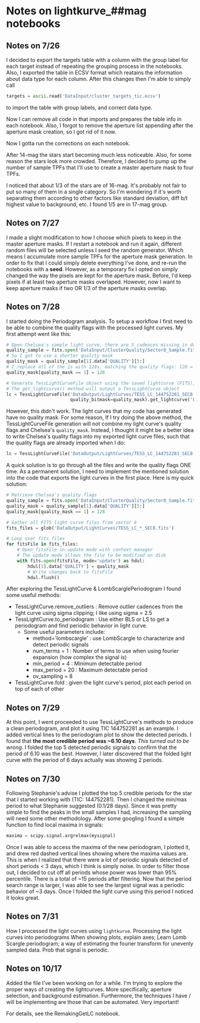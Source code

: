 # Notes on lightkurve_##mag notebooks


## Notes on 7/26
I decided to export the targets table with a column with the group label for each target instead of repeating the grouping process in the notebooks.
Also, I exported the table in ECSV format which reatains the information about data type for each column.
After this changes then I'm able to simply call 
```python
targets = ascii.read('DataInput/cluster_targets_tic.ecsv')
```
to import the table with group labels, and correct data type.


Now I can remove all code in that imports and prepares the table info in each notebook. 
Also, I forgot to remove the aperture list appending after the aperture mask creation, so I got rid of it now.

Now I gotta run the corrections on each notebook.


After 14-mag the stars start becoming much less noticeable. Also, for some reason the stars look more crowded. Therefore, I decided to pump up the number of sample
TPFs that I'll use to create a master aperture mask to four TPFs. 

I noticed that about 1/3 of the stars are of 16-mag. It's probably not fair to put so many of them in a single category. 
So I'm wondering if it's worth separating them according to other factors like standard deviation, diff b/t highest value to background, etc.
I found 1/5 are in 17-mag group.

## Notes on 7/27

I made a slight modification to how I choose which pixels to keep in the master aperture masks. 
If I restart a notebook and run it again, different random files will be selected unless I seed the random generator.
Which means I accumulate more sample TPFs for the aperture mask generation. 
In order to fix that I could simply delete everything I've done, and re-run the notebooks with a **seed**.
However, as a temporary fix I opted on simply changed the way the pixels are kept for the aperture mask. 
Before, I'd keep pixels if at least two aperture masks overlaped. However, now I want to keep aperture masks if two OR 1/3 of the 
aperture masks overlap.

## Notes on 7/28

I started doing the Periodogram analysis. To setup a workflow I first need to be able to combine the quality flags with the
processed light curves. My first attempt went like this:
```python
# Open Chelsea's sample light curve, there are 5 cadences missing in downloaded raw data
quality_sample = fits.open('DataInput/ClusterQuality/Sector8_Sample.fits.gz')
# So I got to use a shorter quality mask
quality_mask = quality_sample[1].data['QUALITY'][5:]
# I replace all of the 1s with 128s, matching the quality flags: 128 = Manual Exclude
quality_mask[quality_mask == 1] = 128

# Generate TessLightCurveFile object using the saved lightcurve (FITS), and Chelsea's quality mask
# The get_lightcurve() method will output a TessLightCurve object
lc = TessLightCurveFile('DataOutput/LightCurves/TESS_LC_144752281_SEC8.fits',
                        quality_bitmask=quality_mask).get_lightcurve('FLUX')

```

However, this didn't work. The light curves that my code has generated have no quality mask. For some reason, If I try doing the above
method, the TessLightCurveFile generation will not combine my light curve's quality flags and Chelsea's `quality_mask`. Instead, I 
thought it might be a better idea to write Chelsea's quality flags into my exported light curve files, such that the quality flags
are already imported when I do:

```python
lc = TessLightCurveFile('DataOutput/LightCurves/TESS_LC_144752281_SEC8.fits').get_lightcurve('FLUX')
```

A quick solution is to go through all the files and write the quality flags ONE time. As a permanent solution, I need to implement the 
mentioned solution into the code that exports the light curves in the first place. Here is my quick solution:

```python
# Retrieve Chelsea's quality flags
quality_sample = fits.open('DataInput/ClusterQuality/Sector8_Sample.fits.gz')
quality_mask = quality_sample[1].data['QUALITY'][5:]
quality_mask[quality_mask == 1] = 128

# Gather all FITS light curve files from sector 8
fits_files = glob('DataOutput/LightCurves/TESS_LC_*_SEC8.fits')

# Loop over fits files
for fitsFile in fits_files:
    # Open fitsFile in update mode with context manager
    # The update mode allows the file to be modified on disk
    with fits.open(fitsFile, mode='update') as hdul:
        hdul[1].data['QUALITY'] = quality_mask
        # Write changes back to fitsFile
        hdul.flush()
```

After exploring the TessLightCurve & LombScarglePeriodogram I found some useful methods:

- TessLightCurve.remove_outliers : Remove outlier cadences from the light curve using sigma clipping; I like using sigma = 2.5
- TessLightCurve.to_periodogram : Use either BLS or LS to get a periodogram and find periodic behavior in light curve.
    - Some useful parameters include:
        - method='lombscargle' : use LombScargle to characterize and detect periodic signals
        - num_terms = 1 : Number of terms to use when using fourier expansion (how complex the signal is)
        - min_period = 4 : Minimum detectable period
        - max_period = 20 : Maximum detectable period
        - ov_sampling = 8
- TessLightCurve.fold : given the light curve's period, plot each period on top of each of other

## Notes on 7/29

At this point, I went proceeded to use TessLightCurve's methods to produce a clean periodogram, and plot it using TIC 144752281 as an example. 
I added vertical lines to the periodogram plot to show the detected periods. I found that **the most credible period was ~6.10 days**. *This turned out to be wrong*.
I folded the top 5 detected periodic signals to confirm that the period of 6.10 was the best. However, I later discovered that the folded light curve with the period of
6 days actually was showing 2 periods.


## Notes on 7/30

Following Stephanie's advise I plotted the top 5 credible periods for the star that I started working with (TIC: 144752281).
Then I changed the min/max period to what Stephanie suggested (0.1/28 days). Since it was pretty simple to find the peaks in the small
samples I had, increasing the sampling will need some other methodology. After some googling I found a simple function to find local maxima in signals:

```python
maxima = scipy.signal.argrelmax(mysignal)
```

Once I was able to access the maxima of the new periodogram, I plotted it, and drew red dashed vertical lines showing where the maxima values are. This is when I realized that
there were a lot of periodic signals detected of short periods < 3 days, which I think is simply noise. In order to filter those out, I decided to cut off all periods whose 
power was lower than 95% percentile. There is a total of ~15 periods after filtering. Now that the period search range is larger, I was able to see the largest signal 
was a periodic behavior of ~3 days. Once I folded the light curve using this period I noticed it looks great.


## Notes on 7/31


How I processed the light curves using `lightkurve`. 
Processing the light curves into periodograms
When showing plots, explain axes; 
Learn Lomb Scargle periodogram; a way of estimating the fourier transform for unevenly sampled data. Prob that signal is periodic. 


## Notes on 10/17

Added the file I've been working on for a while. I'm trying to explore the proper ways of creating the lightcurves. More specifically, aperture selection, and background estimation. Furthermore, the techniques I have / will be implementing are those that can be automated. Very important! 

For details, see the RemakingGetLC notebook.


